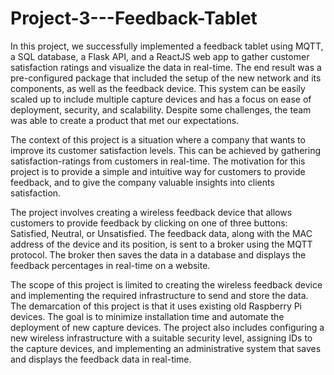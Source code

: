 # Project-3---Feedback-Tablet
In this project, we successfully implemented a feedback tablet using MQTT, a SQL database, a Flask API, and a ReactJS web app to gather customer satisfaction ratings and visualize the data in real-time.
The end result was a pre-configured package that included the setup of the new network and its components, as well as the feedback device. This system can be easily scaled up to include multiple capture devices and has a focus on ease of deployment, security, and scalability. Despite some challenges, the team was able to create a product that met our expectations.

The context of this project is a situation where a company that wants to improve its customer satisfaction levels. This can be achieved by gathering satisfaction-ratings from customers in real-time. The motivation for this project is to provide a simple and intuitive way for customers to provide feedback, and to give the company valuable insights into clients satisfaction.

The project involves creating a wireless feedback device that allows customers to provide feedback by clicking on one of three buttons: Satisfied, Neutral, or Unsatisfied. The feedback data, along with the MAC address of the device and its position, is sent to a broker using the MQTT protocol. The broker then saves the data in a database and displays the feedback percentages in real-time on a website.

The scope of this project is limited to creating the wireless feedback device and implementing the required infrastructure to send and store the data. The demarcation of this project is that it uses existing old Raspberry Pi devices. The goal is to minimize installation time and automate the deployment of new capture devices. The project also includes configuring a new wireless infrastructure with a suitable security level, assigning IDs to the capture devices, and implementing an administrative system that saves and displays the feedback data in real-time.
